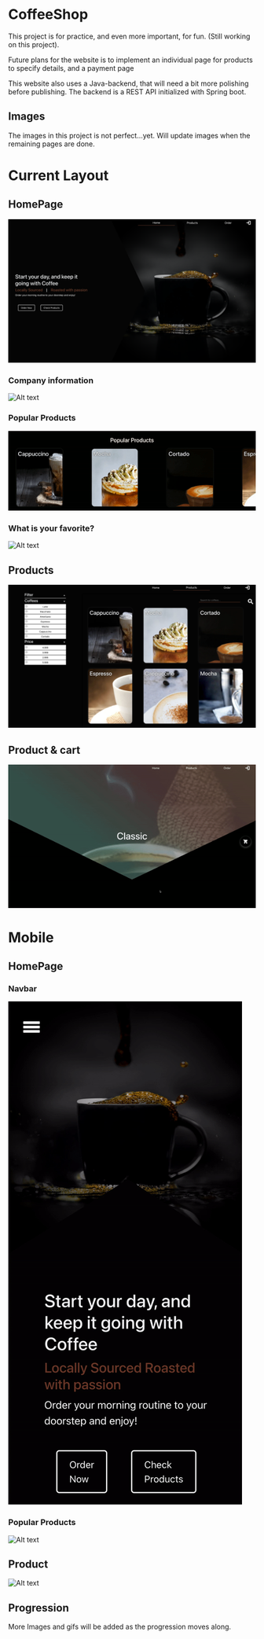 # CoffeeShop

This project is for practice, and even more important, for fun. (Still working on this project).

Future plans for the website is to implement an individual page for products to specify details, and a payment page

This website also uses a Java-backend, that will need a bit more polishing before publishing. The backend is a REST API initialized with Spring boot. 

## Images

The images in this project is not perfect...yet. Will update images when the remaining pages are done. 

# Current Layout
## HomePage
![Alt text](/src/Images/GithubScreenShots/HomePageHeader.png/?raw=true "Homepage header")

### Company information 
![Alt text](/src/Images/GithubScreenShots/HomePageInformation.gif/?raw=true "Homepage Production info")

### Popular Products
![Alt text](/src/Images/GithubScreenShots/PopularProducts.gif/?raw=true "Popular Products")

### What is your favorite?
![Alt text](/src/Images/GithubScreenShots/ChoiceOfCoffeeBeans.png/?raw=true "Customers choice")

## Products
![Alt text](/src/Images/GithubScreenShots/Products.png/?raw=true "Products")

## Product & cart
![Alt text](/src/Images/GithubScreenShots/Product&Cart.gif/?raw=true "Products")

# Mobile
## HomePage
### Navbar
![Alt text](/src/Images/GithubScreenShots/Navbar_Mobile.gif/?raw=true "Navbar")

### Popular Products
![Alt text](/src/Images/GithubScreenShots/PopProductsMobile.gif/?raw=true "Popular products mobile")

## Product
![Alt text](/src/Images/GithubScreenShots/ProductsFilter&Search.gif/?raw=true "Filter & Search")

## Progression
More Images and gifs will be added as the progression moves along.






